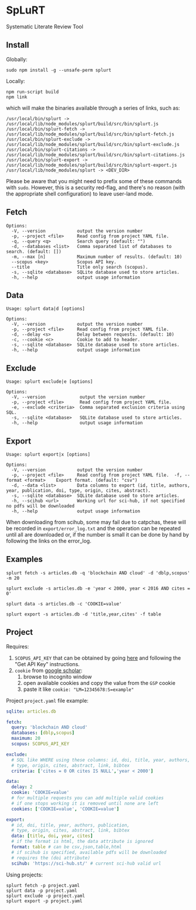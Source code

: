 # SpLuRT

Systematic Literate Review Tool

## Install

Globally:

```
sudo npm install -g --unsafe-perm splurt
```

Locally:

```
npm run-script build 
npm link
```

which will make the binaries available through a series of links, such as:

```
/usr/local/bin/splurt -> /usr/local/lib/node_modules/splurt/build/src/bin/splurt.js
/usr/local/bin/splurt-fetch -> /usr/local/lib/node_modules/splurt/build/src/bin/splurt-fetch.js
/usr/local/bin/splurt-exclude -> /usr/local/lib/node_modules/splurt/build/src/bin/splurt-exclude.js
/usr/local/bin/splurt-citations -> /usr/local/lib/node_modules/splurt/build/src/bin/splurt-citations.js
/usr/local/bin/splurt-export -> /usr/local/lib/node_modules/splurt/build/src/bin/splurt-export.js
/usr/local/lib/node_modules/splurt -> <DEV_DIR>
```

Please be aware that you might need to prefix some of these commands with `sudo`. However, this is a security red-flag, and there's no reason (with the appropriate shell configuration) to leave user-land mode.

## Fetch

```
Options:
  -V, --version            output the version number
  -p, --project <file>     Read config from project YAML file.
  -q, --query <q>          Search query (default: "")
  -d, --databases <list>   Comma separated list of databases to search. (default: [])
  -m, --max [n]            Maximum number of results. (default: 10)
  --scopus <key>           Scopus API key.
  --title                  Title only search (scopus).
  -s, --sqlite <database>  SQLite database used to store articles.
  -h, --help               output usage information
```

## Data

```
Usage: splurt data|d [options]

Options:
  -V, --version            output the version number
  -p, --project <file>     Read config from project YAML file.
  -d, --delay <s>          Delay between requests. (default: 10)
  -c, --cookie <c>         Cookie to add to header.
  -s, --sqlite <database>  SQLite database used to store articles.
  -h, --help               output usage information
```

## Exclude

```
Usage: splurt exclude|e [options]

Options:
  -V, --version             output the version number
  -p, --project <file>      Read config from project YAML file.
  -e, --exclude <criteria>  Comma separated exclusion criteria using SQL.
  -s, --sqlite <database>   SQLite database used to store articles.
  -h, --help                output usage information

```

## Export

```
Usage: splurt export|x [options]

Options:
  -V, --version            output the version number
  -p, --project <file>     Read config from project YAML file.  -f, --format <format>    Export format. (default: "csv")    
  -d, --data <list>        Data columns to export (id, title, authors, year, publication, doi, type, origin, cites, abstract).
  -s, --sqlite <database>  SQLite database used to store articles.
  -h, --scihub <url>       Working url for sci-hub, if not specified no pdfs will be downloaded
  -h, --help               output usage information
```

When downloading from scihub, some may fail due to catpchas, these will be recorded in `export/error_log.txt` and the operation can be repeated until all are downloaded or, if the number is small it can be done by hand by following the links on the error_log. 

## Examples

```
splurt fetch -s articles.db -q 'blockchain AND cloud' -d 'dblp,scopus' -m 20
```

```
splurt exclude -s articles.db -e 'year < 2000, year < 2016 AND cites = 0'
```

```
splurt data -s articles.db -c 'COOKIE=value'
```

```
splurt export -s articles.db -d 'title,year,cites' -f table
```

## Project

Requires:
1. `SCOPUS_API_KEY` that can be obtained by going [here](https://dev.elsevier.com/) and following the "Get API Key" instructions.
2. `cookie` from [google scholar](https://scholar.google.com/):
   1. browse to incognito window
   2. open available cookies and copy the value from the `GSP` cookie
   3. paste it like `cookie: "LM=12345678:S=example"`

Project ```project.yaml``` file example:

```yaml
sqlite: articles.db

fetch:
  query: 'blockchain AND cloud'
  databases: [dblp,scopus]
  maximum: 20
  scopus: SCOPUS_API_KEY

exclude:
  # SQL like WHERE using these columns: id, doi, title, year, authors, publication, 
  # type, origin, cites, abstract, link, bibtex
  criteria: ['cites = 0 OR cites IS NULL','year < 2000']

data:
  delay: 2
  cookie: 'COOKIE=value'
  # for multiple requests you can add multiple valid cookies
  # if one stops working it is removed until none are left
  cookies: ['COOKIE=value', 'COOKIE=value']

export:
  # id, doi, title, year, authors, publication, 
  # type, origin, cites, abstract, link, bibtex
  data: [title, doi, year, cites]
  # if the format is html, the data attribute is ignored
  format: table # can be csv,json,table,html
  # if scihub is specified, available pdfs will be downloaded
  # requires the (doi attribute)
  scihub: 'https://sci-hub.st/' # current sci-hub valid url
```

Using projects:

```
splurt fetch -p project.yaml
splurt data -p project.yaml
splurt exclude -p project.yaml
splurt export -p project.yaml
```
